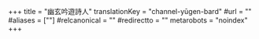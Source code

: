 +++
title = "幽玄吟遊詩人"
translationKey = "channel-yūgen-bard"
#url = ""
#aliases = [""]
#relcanonical = ""
#redirectto = ""
metarobots = "noindex"
+++
